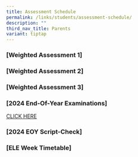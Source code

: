 ```yaml
---
title: Assessment Schedule
permalink: /links/students/assessment-schedule/
description: ""
third_nav_title: Parents
variant: tiptap
---
```

<h3>[Weighted Assessment 1]</h3>
<p></p>
<h3>[Weighted Assessment 2]</h3>
<p></p>
<h3>[Weighted Assessment 3]</h3>
<p></p>
<h3><strong>[2024 End-Of-Year Examinations]</strong></h3>
<p><a href="/files/Broadrick_Sec_EOY_Exam_TT_2024_v_18_Sept.pdf" rel="noopener nofollow" target="_blank">CLICK HERE</a>
</p>
<h3>[2024 EOY Script-Check]</h3>
<h3>[ELE Week Timetable]</h3>
<p></p>